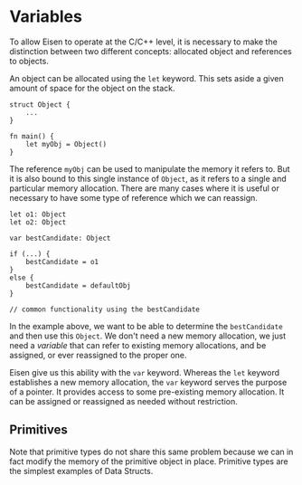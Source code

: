 # Variables
To allow Eisen to operate at the C/C++ level, it is necessary to make the distinction between two different concepts: allocated object and references to objects.

An object can be allocated using the `let` keyword. This sets aside a given amount of space for the object on the stack. 

```eisen
struct Object {
    ...
}

fn main() {
    let myObj = Object()
}
```

The reference `myObj` can be used to manipulate the memory it refers to. But it is also bound to this single instance of `Object`, as it refers to a single and particular memory allocation. There are many cases where it is useful or necessary to have some type of reference which we can reassign. 

```eisen
let o1: Object
let o2: Object

var bestCandidate: Object

if (...) {
    bestCandidate = o1
}
else {
    bestCandidate = defaultObj
}

// common functionality using the bestCandidate
```

In the example above, we want to be able to determine the `bestCandidate` and then use this `Object`. We don't need a new memory allocation, we just need a _variable_ that can refer to existing memory allocations, and be assigned, or ever reassigned to the proper one. 

Eisen give us this ability with the `var` keyword. Whereas the `let` keyword establishes a new memory allocation, the `var` keyword serves the purpose of a pointer. It provides access to some pre-existing memory allocation. It can be assigned or reassigned as needed without restriction.


## Primitives
Note that primitive types do not share this same problem because we can in fact modify the memory of the primitive object in place. Primitive types are the simplest examples of Data Structs.